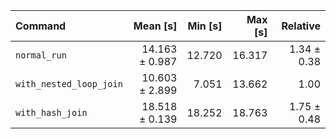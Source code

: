 | Command | Mean [s] | Min [s] | Max [s] | Relative |
|:---|---:|---:|---:|---:|
| `normal_run` | 14.163 ± 0.987 | 12.720 | 16.317 | 1.34 ± 0.38 |
| `with_nested_loop_join` | 10.603 ± 2.899 | 7.051 | 13.662 | 1.00 |
| `with_hash_join` | 18.518 ± 0.139 | 18.252 | 18.763 | 1.75 ± 0.48 |
